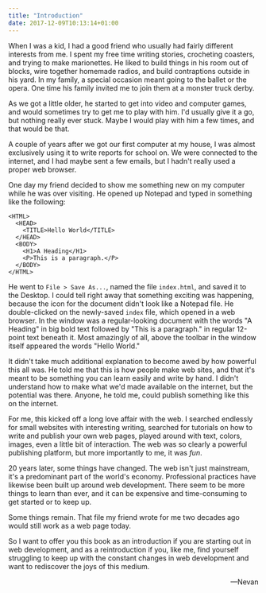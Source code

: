 ```yaml
---
title: "Introduction"
date: 2017-12-09T10:13:14+01:00
---
```


When I was a kid, I had a good friend who usually had fairly different interests from me. I spent my free time writing stories, crocheting coasters, and trying to make marionettes. He liked to build things in his room out of blocks, wire together homemade radios, and build contraptions outside in his yard. In my family, a special occasion meant going to the ballet or the opera. One time  his family invited me to join them at a monster truck derby.

As we got a little older, he started to get into video and computer games, and would sometimes try to get me to play with him. I'd usually give it a go, but nothing really ever stuck. Maybe I would play with him a few times, and that would be that.

A couple of years after we got our first computer at my house, I was almost exclusively using it to write reports for school on. We were connected to the internet, and I had maybe sent a few emails, but I hadn't really used a proper web browser.

One day my friend decided to show me something new on my computer while he was over visiting. He opened up Notepad and typed in something like the following:

```
<HTML>
  <HEAD>
    <TITLE>Hello World</TITLE>
  </HEAD>
  <BODY>
    <H1>A Heading</H1>
    <P>This is a paragraph.</P>
  </BODY>
</HTML>
```

He went to `File > Save As...`, named the file `index.html`, and saved it to the Desktop. I could tell right away that something exciting was happening, because the icon for the document didn't look like a Notepad file. He double-clicked on the newly-saved `index` file, which opened in a web browser. In the window was a regular-looking document with the words "A Heading" in big bold text followed by "This is a paragraph." in regular 12-point text beneath it. Most amazingly of all, above the toolbar in the window itself appeared the words "Hello World."

It didn't take much additional explanation to become awed by how powerful this all was. He told me that this is how people make web sites, and that it's meant to be something you can learn easily and write by hand. I didn't understand how to make what we'd made available on the internet, but the potential was there. Anyone, he told me, could publish something like this on the internet.

For me, this kicked off a long love affair with the web. I searched endlessly for small websites with interesting writing, searched for tutorials on how to write and publish your own web pages, played around with text, colors, images, even a little bit of interaction. The web was so clearly a powerful publishing platform, but more importantly to me, it was *fun*.

20 years later, some things have changed. The web isn't just mainstream, it's a predominant part of the world's economy. Professional practices have likewise been built up around web development. There seem to be more things to learn than ever, and it can be expensive and time-consuming to get started or to keep up.

Some things remain. That file my friend wrote for me two decades ago would still work as a web page today.

So I want to offer you this book as an introduction if you are starting out in web development, and as a reintroduction if you, like me, find yourself struggling to keep up with the constant changes in web development and want to rediscover the joys of this medium.

<p style="text-align: right">—Nevan</p>
